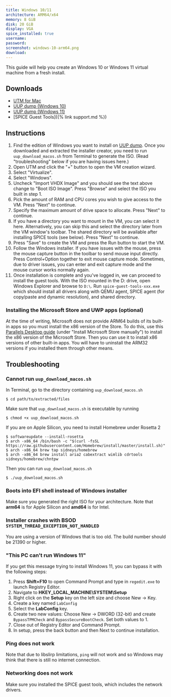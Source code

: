 ```yaml
---
title: Windows 10/11
architecture: ARM64/x64
memory: 8 GiB
disk: 20 GiB
display: VGA
spice_installed: true
username:
password:
screenshot: windows-10-arm64.png
download: 
---
```


This guide will help you create an Windows 10 or Windows 11 virtual machine from a fresh install.

## Downloads

* [UTM for Mac](https://github.com/utmapp/UTM/releases)
* [UUP dump (Windows 10)](https://uupdump.net/known.php?q=21390)
* [UUP dump (Windows 11)](https://uupdump.net/known.php?q=Windows+11+co_release)
* [SPICE Guest Tools]({% link support.md %})

## Instructions

1. Find the edition of Windows you want to install on [UUP dump](https://uupdump.net). Once you downloaded and extracted the installer creator, you need to run `uup_download_macos.sh` from Terminal to generate the ISO. (Read "troubleshooting" below if you are having issues here.)
2. Open UTM and click the "+" button to open the VM creation wizard.
3. Select "Virtualize".
4. Select "Windows".
5. Uncheck "Import VHDX Image" and you should see the text above change to "Boot ISO Image". Press "Browse" and select the ISO you built in step 1.
6. Pick the amount of RAM and CPU cores you wish to give access to the VM. Press "Next" to continue.
7. Specify the maximum amount of drive space to allocate. Press "Next" to continue.
8. If you have a directory you want to mount in the VM, you can select it here. Alternatively, you can skip this and select the directory later from the VM window's toolbar. The shared directory will be available after installing SPICE tools (see below). Press "Next" to continue.
9. Press "Save" to create the VM and press the Run button to start the VM.
10. Follow the Windows installer. If you have issues with the mouse, press the mouse capture button in the toolbar to send mouse input directly. Press Control+Option together to exit mouse capture mode. Sometimes, due to driver issues, you can enter and exit capture mode and the mouse cursor works normally again.
11. Once installation is complete and you've logged in, we can proceed to install the guest tools. With the ISO mounted in the D: drive, open Windows Explorer and browse to `D:\`. Run `spice-guest-tools-xxx.exe` which should install all drivers along with QEMU agent, SPICE agent (for copy/paste and dynamic resolution), and shared directory.

### Installing the Microsoft Store and UWP apps (optional)

At the time of writing, Microsoft does not provide ARM64 builds of its built-in apps so you must install the x86 version of the Store. To do this, use this [Parallels Desktop guide](https://kb.parallels.com/en/128520#section2) (under "Install Microsoft Store manually") to install the x86 version of the Microsoft Store. Then you can use it to install x86 versions of other built-in apps. You will have to uninstall the ARM32 versions if you installed them through other means.

## Troubleshooting

### Cannot run `uup_download_macos.sh`

In Terminal, go to the directory containing `uup_download_macos.sh`

```
$ cd path/to/extracted/files
```

Make sure that `uup_download_macos.sh` is executable by running

```
$ chmod +x uup_download_macos.sh
```

If you are on Apple Silicon, you need to install Homebrew under Rosetta 2

```
$ softwareupdate --install-rosetta
$ arch -x86_64 /bin/bash -c "$(curl -fsSL https://raw.githubusercontent.com/Homebrew/install/master/install.sh)"
$ arch -x86_64 brew tap sidneys/homebrew
$ arch -x86_64 brew install aria2 cabextract wimlib cdrtools sidneys/homebrew/chntpw
```

Then you can run `uup_download_macos.sh`

```
$ ./uup_download_macos.sh
```

### Boots into EFI shell instead of Windows installer

Make sure you generated the right ISO for your architecture. Note that **arm64** is for Apple Silicon and **amd64** is for Intel.

### Installer crashes with BSOD `SYSTEM_THREAD_EXCEPTION_NOT_HANDLED`

You are using a version of Windows that is too old. The build number should be 21390 or higher.

### "This PC can't run Windows 11"

If you get this message trying to install Windows 11, you can bypass it with the following steps:

1. Press **Shift+F10** to open Command Prompt and type in `regedit.exe` to launch Registry Editor.
2. Navigate to **HKEY_LOCAL_MACHINE\SYSTEM\Setup**
3. Right click on the **Setup** key on the left size and choose New -> Key.
4. Create a key named `LabConfig`
5. Select the **LabConfig** key.
6. Create two new values: Choose New -> DWORD (32-bit) and create `BypassTPMCheck` and `BypassSecureBootCheck`. Set both values to 1.
7. Close out of Registry Editor and Command Prompt.
8. In setup, press the back button and then Next to continue installation.

### Ping does not work

Note that due to libslirp limitations, `ping` will not work and so Windows may think that there is still no internet connection.

### Networking does not work

Make sure you installed the SPICE guest tools, which includes the network drivers.
